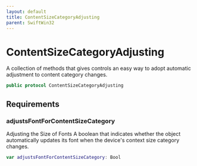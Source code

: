 ```yaml
---
layout: default
title: ContentSizeCategoryAdjusting
parent: SwiftWin32
---
```

# ContentSizeCategoryAdjusting

A collection of methods that gives controls an easy way to adopt automatic
adjustment to content category changes.

``` swift
public protocol ContentSizeCategoryAdjusting 
```

## Requirements

### adjustsFontForContentSizeCategory

Adjusting the Size of Fonts
A boolean that indicates whether the object automatically updates its font
when the device's context size category changes.

``` swift
var adjustsFontForContentSizeCategory: Bool 
```
